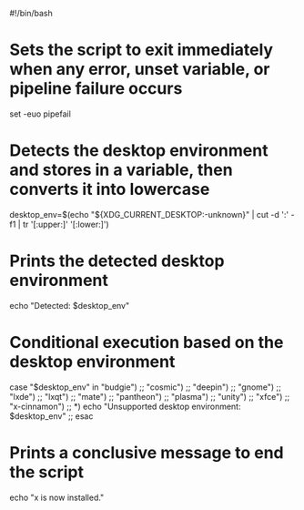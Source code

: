 #!/bin/bash

# Sets the script to exit immediately when any error, unset variable, or pipeline failure occurs
set -euo pipefail

# Detects the desktop environment and stores in a variable, then converts it into lowercase
desktop_env=$(echo "${XDG_CURRENT_DESKTOP:-unknown}" | cut -d ':' -f1 | tr '[:upper:]' '[:lower:]')

# Prints the detected desktop environment
echo "Detected: $desktop_env"

# Conditional execution based on the desktop environment
case "$desktop_env" in
    "budgie")
        ;;
    "cosmic")
        ;;
    "deepin")
        ;;
    "gnome")
        ;;
    "lxde")
        ;;
    "lxqt")
        ;;
    "mate")
        ;;
    "pantheon")
        ;;
    "plasma")
        ;;
    "unity")
        ;;
    "xfce")
        ;;
    "x-cinnamon")
        ;;
    *)
        echo "Unsupported desktop environment: $desktop_env"
        ;;
esac

# Prints a conclusive message to end the script
echo "x is now installed."
